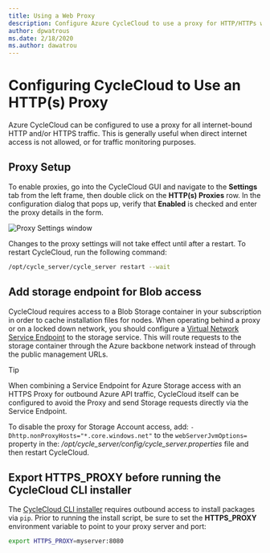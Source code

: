 ```yaml
---
title: Using a Web Proxy
description: Configure Azure CycleCloud to use a proxy for HTTP/HTTPs web traffic, which is useful to monitor traffic or when direct internet access isn't allowed.
author: dpwatrous
ms.date: 2/18/2020
ms.author: dawatrou
---
```


# Configuring CycleCloud to Use an HTTP(s) Proxy

Azure CycleCloud can be configured to use a proxy for all internet-bound HTTP and/or HTTPS traffic. This is generally useful when direct internet access is not allowed, or for traffic monitoring purposes.

## Proxy Setup

To enable proxies, go into the CycleCloud GUI and navigate to the **Settings** tab from the left frame, then double click on the **HTTP(s) Proxies** row. In the configuration dialog that pops up, verify that **Enabled** is checked and enter the proxy details in the form.

![Proxy Settings window](~/images/proxy_settings.png)

Changes to the proxy settings will not take effect until after a restart. To restart CycleCloud, run the following command:

```bash
/opt/cycle_server/cycle_server restart --wait
```

## Add storage endpoint for Blob access

CycleCloud requires access to a Blob Storage container in your subscription in order to cache installation files for nodes. When operating behind a proxy or on a locked down network, you should configure a [Virtual Network Service Endpoint](https://docs.microsoft.com/azure/virtual-network/virtual-network-service-endpoints-overview) to the storage service. This will route requests to the storage container through the Azure backbone network instead of through the public management URLs.

> [!TIP]
> When combining a Service Endpoint for Azure Storage access with an HTTPS Proxy for outbound Azure API traffic, CycleCloud itself can be configured to avoid the Proxy and send Storage requests directly via the Service Endpoint.
> 
> To disable the proxy for Storage Account access, add:
> `-Dhttp.nonProxyHosts="*.core.windows.net"`
> to the `webServerJvmOptions=` property in the: */opt/cycle_server/config/cycle_server.properties*
> file and then restart CycleCloud.

## Export HTTPS_PROXY before running the CycleCloud CLI installer

The [CycleCloud CLI installer](~/how-to/install-cyclecloud-cli.md) requires outbound access to install packages via `pip`. Prior to running the install script, be sure to set the **HTTPS_PROXY** environment variable to point to your
proxy server and port:

```bash
export HTTPS_PROXY=myserver:8080
```

